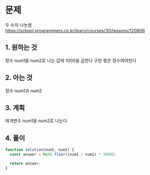 # 문제

두 수의 나눗셈
https://school.programmers.co.kr/learn/courses/30/lessons/120806

## 1. 원하는 것

정수 num1을 num2로 나눈 값에 1000을 곱한다
구한 몫은 정수여야한다

## 2. 아는 것

정수 num1과 num2

## 3. 계획

매개변수 num1을 num2로 나눈다

## 4. 풀이

```js
function solution(num1, num2) {
  const answer = Math.floor((num1 / num2) * 1000);

  return answer;
}
```

